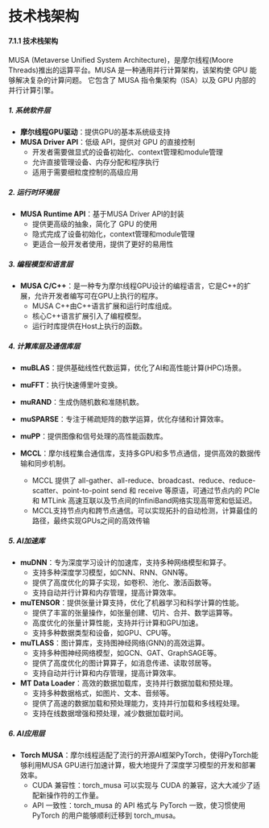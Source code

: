 # 技术栈架构
#### 7.1.1 技术栈架构

MUSA (Metaverse Unified System Architecture)，是摩尔线程(Moore Threads)推出的运算平台。MUSA 是一种通用并行计算架构，该架构使 GPU 能够解决复杂的计算问题。 它包含了 MUSA 指令集架构（ISA）以及 GPU 内部的并行计算引擎。

##### 1. 系统软件层

- **摩尔线程GPU驱动**：提供GPU的基本系统级支持
- **MUSA Driver API**：低级 API，提供对 GPU 的直接控制
  - 开发者需要做显式的设备初始化、context管理和module管理
  - 允许直接管理设备、内存分配和程序执行
  - 适用于需要细粒度控制的高级应用

##### 2. 运行时环境层

- **MUSA Runtime API**：基于MUSA Driver API的封装
  - 提供更高级的抽象，简化了 GPU 的使用
  - 隐式完成了设备初始化，context管理和module管理
  - 更适合一般开发者使用，提供了更好的易用性

##### 3. 编程模型和语言层

- **MUSA C/C++**：是一种专为摩尔线程GPU设计的编程语言，它是C++的扩展，允许开发者编写可在GPU上执行的程序。
  - MUSA C++由C++语言扩展和运行时库组成。
  - 核心C++语言扩展引入了编程模型。
  - 运行时库提供在Host上执行的函数。

##### 4. 计算库层及通信库层

- **muBLAS**：提供基础线性代数运算，优化了AI和高性能计算(HPC)场景。
- **muFFT**：执行快速傅里叶变换。
- **muRAND**：生成伪随机数和准随机数。
- **muSPARSE**：专注于稀疏矩阵的数学运算，优化存储和计算效率。
- **muPP**：提供图像和信号处理的高性能函数库。

- **MCCL**：摩尔线程集合通信库，支持多GPU和多节点通信，提供高效的数据传输和同步机制。
  - MCCL 提供了 all-gather、all-reduce、broadcast、reduce、reduce-scatter、point-to-point send 和 receive 等原语，可通过节点内的 PCIe 和 MTLink 高速互联以及节点间的InfiniBand网络实现高带宽和低延迟。
  - MCCL支持节点内和跨节点通信。可以实现拓扑的自动检测，计算最佳的路径，最终实现GPUs之间的高效传输

##### 5. AI加速库

- **muDNN**：专为深度学习设计的加速库，支持多种网络模型和算子。
  - 支持多种深度学习模型，如CNN、RNN、GNN等。
  - 提供了高度优化的算子实现，如卷积、池化、激活函数等。
  - 支持自动并行计算和内存管理，提高计算效率。
- **muTENSOR**：提供张量计算支持，优化了机器学习和科学计算的性能。
  - 提供了丰富的张量操作，如张量创建、切片、合并、数学运算等。
  - 高度优化的张量计算性能，支持并行计算和GPU加速。
  - 支持多种数据类型和设备，如GPU、CPU等。
- **muTLASS**：图计算库，支持图神经网络(GNN)的高效运算。
  - 支持多种图神经网络模型，如GCN、GAT、GraphSAGE等。
  - 提供了高度优化的图计算算子，如消息传递、读取邻居等。
  - 支持自动并行计算和内存管理，提高计算效率。
- **MT Data Loader**：高效的数据加载库，支持并行数据加载和预处理。
  - 支持多种数据格式，如图片、文本、音频等。
  - 提供了高速的数据加载和预处理能力，支持并行加载和多线程处理。
  - 支持在线数据增强和预处理，减少数据加载时间。

##### 6. AI应用层

- **Torch MUSA**：摩尔线程适配了流行的开源AI框架PyTorch，使得PyTorch能够利用MUSA GPU进行加速计算，极大地提升了深度学习模型的开发和部署效率。
  - CUDA 兼容性：torch_musa 可以实现与 CUDA 的兼容，这大大减少了适配新操作符的工作量。
  - API 一致性：torch_musa 的 API 格式与 PyTorch 一致，使习惯使用 PyTorch 的用户能够顺利迁移到 torch_musa。
